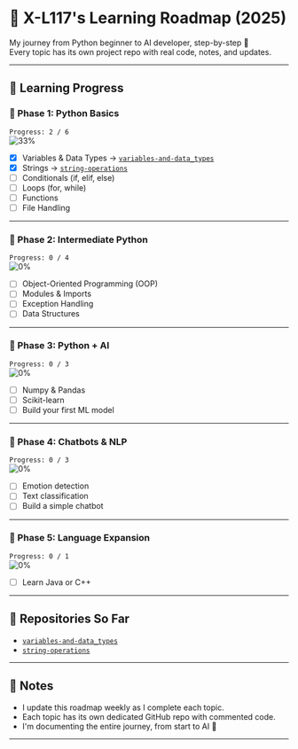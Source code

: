 # 🧠 X-L117's Learning Roadmap (2025)

My journey from Python beginner to AI developer, step-by-step 🚀  
Every topic has its own project repo with real code, notes, and updates.

---

## 🚦 Learning Progress

### 📘 Phase 1: Python Basics  
`Progress: 2 / 6`  
![33%](https://img.shields.io/badge/Progress-33%25-yellow)

- [x] Variables & Data Types → [`variables-and-data_types`](https://github.com/X-L117/variables-and-data_types)
- [x] Strings → [`string-operations`](https://github.com/X-L117/string-operations)
- [ ] Conditionals (if, elif, else)
- [ ] Loops (for, while)
- [ ] Functions
- [ ] File Handling

---

### 📘 Phase 2: Intermediate Python  
`Progress: 0 / 4`  
![0%](https://img.shields.io/badge/Progress-0%25-lightgrey)

- [ ] Object-Oriented Programming (OOP)
- [ ] Modules & Imports
- [ ] Exception Handling
- [ ] Data Structures

---

### 📘 Phase 3: Python + AI  
`Progress: 0 / 3`  
![0%](https://img.shields.io/badge/Progress-0%25-lightgrey)

- [ ] Numpy & Pandas
- [ ] Scikit-learn
- [ ] Build your first ML model

---

### 📘 Phase 4: Chatbots & NLP  
`Progress: 0 / 3`  
![0%](https://img.shields.io/badge/Progress-0%25-lightgrey)

- [ ] Emotion detection
- [ ] Text classification
- [ ] Build a simple chatbot

---

### 📘 Phase 5: Language Expansion  
`Progress: 0 / 1`  
![0%](https://img.shields.io/badge/Progress-0%25-lightgrey)

- [ ] Learn Java or C++

---

## 🔗 Repositories So Far

- [`variables-and-data_types`](https://github.com/X-L117/variables-and-data_types)
- [`string-operations`](https://github.com/X-L117/string-operations)

---

## 📌 Notes

- I update this roadmap weekly as I complete each topic.
- Each topic has its own dedicated GitHub repo with commented code.
- I'm documenting the entire journey, from start to AI 🤖

---
